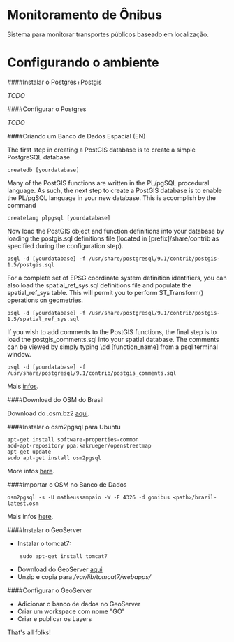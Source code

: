 Monitoramento de Ônibus
====================

Sistema para monitorar transportes públicos baseado em localização.


Configurando o ambiente
===================


####Instalar o Postgres+Postgis

*TODO*


####Configurar o Postgres

*TODO*


####Criando um Banco de Dados Espacial (EN)

The first step in creating a PostGIS database is to create a simple PostgreSQL database.

```
createdb [yourdatabase]
```

Many of the PostGIS functions are written in the PL/pgSQL procedural language. As such, the next step to create a PostGIS database is to enable the PL/pgSQL language in your new database. This is accomplish by the command

```
createlang plpgsql [yourdatabase]
```

Now load the PostGIS object and function definitions into your database by loading the postgis.sql definitions file (located in [prefix]/share/contrib as specified during the configuration step).

```
psql -d [yourdatabase] -f /usr/share/postgresql/9.1/contrib/postgis-1.5/postgis.sql
```

For a complete set of EPSG coordinate system definition identifiers, you can also load the spatial_ref_sys.sql definitions file and populate the spatial_ref_sys table. This will permit you to perform ST_Transform() operations on geometries.

```
psql -d [yourdatabase] -f /usr/share/postgresql/9.1/contrib/postgis-1.5/spatial_ref_sys.sql 
```

If you wish to add comments to the PostGIS functions, the final step is to load the postgis_comments.sql into your spatial database. The comments can be viewed by simply typing \dd [function_name] from a psql terminal window.

```
psql -d [yourdatabase] -f /usr/share/postgresql/9.1/contrib/postgis_comments.sql 
```
Mais [infos][2].


####Download do OSM do Brasil

Download do .osm.bz2 [aqui][1]. 


####Instalar o osm2pgsql para Ubuntu

```
apt-get install software-properties-common
add-apt-repository ppa:kakrueger/openstreetmap
apt-get update
sudo apt-get install osm2pgsql
```
More infos [here](http://wiki.openstreetmap.org/wiki/Osm2pgsql#For_Debian_or_Ubuntu).


####Importar o OSM no Banco de Dados


```
osm2pgsql -s -U matheussampaio -W -E 4326 -d gonibus <path>/brazil-latest.osm
```
Mais infos [here](http://wiki.openstreetmap.org/wiki/Osm2pgsql#Usage).


####Instalar o GeoServer

- Instalar o tomcat7:
```
    sudo apt-get install tomcat7
```
- Download do GeoServer [aqui](http://sourceforge.net/projects/geoserver/files/GeoServer/2.3.5/geoserver-2.3.5-war.zip)
- Unzip e copia para */var/lib/tomcat7/webapps/*


####Configurar o  GeoServer

- Adicionar o banco de dados no GeoServer
- Criar um workspace com nome "GO"
- Criar e publicar os Layers

That's all folks!

[1]: http://download.geofabrik.de/south-america.html
[2]: http://postgis.refractions.net/documentation/manual-1.5/ch02.html#id418654
